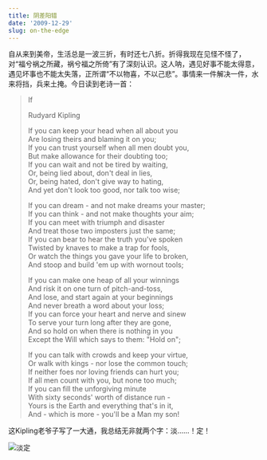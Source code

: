 ```yaml
---
title: 阴差阳错
date: '2009-12-29'
slug: on-the-edge
---
```


自从来到美帝，生活总是一波三折，有时还七八折。折得我现在见怪不怪了，对“福兮祸之所藏，祸兮福之所倚”有了深刻认识。这人呐，遇见好事不能太得意，遇见坏事也不能太失落，正所谓“不以物喜，不以己悲”。事情来一件解决一件，水来将挡，兵来土掩。今日读到老诗一首：

> If
> 
> Rudyard Kipling
> 
> If you can keep your head when all about you  
> Are losing theirs and blaming it on you;  
> If you can trust yourself when all men doubt you,  
> But make allowance for their doubting too;  
> If you can wait and not be tired by waiting,  
> Or, being lied about, don't deal in lies,  
> Or, being hated, don't give way to hating,  
> And yet don't look too good, nor talk too wise;
> 
> If you can dream - and not make dreams your master;  
> If you can think - and not make thoughts your aim;  
> If you can meet with triumph and disaster  
> And treat those two imposters just the same;  
> If you can bear to hear the truth you've spoken  
> Twisted by knaves to make a trap for fools,  
> Or watch the things you gave your life to broken,  
> And stoop and build 'em up with wornout tools;  
> 
> If you can make one heap of all your winnings  
> And risk it on one turn of pitch-and-toss,  
> And lose, and start again at your beginnings  
> And never breath a word about your loss;  
> If you can force your heart and nerve and sinew  
> To serve your turn long after they are gone,  
> And so hold on when there is nothing in you  
> Except the Will which says to them: "Hold on";
> 
> If you can talk with crowds and keep your virtue,  
Or walk with kings - nor lose the common touch;  
If neither foes nor loving friends can hurt you;  
If all men count with you, but none too much;  
If you can fill the unforgiving minute  
With sixty seconds' worth of distance run -  
Yours is the Earth and everything that's in it,  
And - which is more - you'll be a Man my son!

这Kipling老爷子写了一大通，我总结无非就两个字：淡……！定！

![淡定](https://db.yihui.org/imgur/2R9iyPv.jpg)
